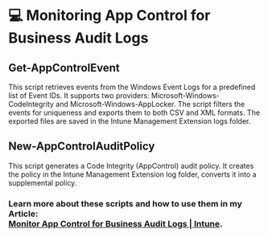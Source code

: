 # :computer: Monitoring App Control for Business Audit Logs

## Get-AppControlEvent
This script retrieves events from the Windows Event Logs for a predefined list of Event IDs. 
It supports two providers: Microsoft-Windows-CodeIntegrity and Microsoft-Windows-AppLocker. 
The script filters the events for uniqueness and exports them to both CSV and XML formats. 
The exported files are saved in the Intune Management Extension logs folder.

## New-AppControlAuditPolicy

This script generates a Code Integrity (AppControl) audit policy.
It creates the policy in the Intune Management Extension log folder, converts it into a supplemental policy.


### Learn more about these scripts and how to use them in my Article:<br> [Monitor App Control for Business Audit Logs | Intune](https://michaelsendpoint.com/intune/monitor_appcontrol.html).
